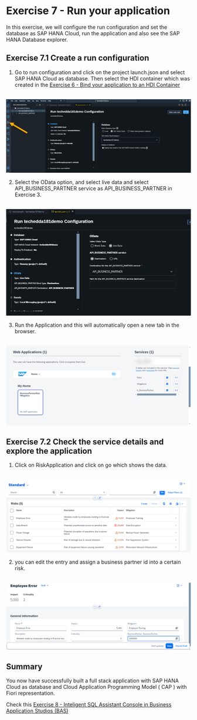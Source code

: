 # Exercise 7 - Run your application 

In this exercise, we will configure the run configuration and set the database as SAP HANA Cloud, run the application and also see the SAP HANA Database explorer. 


## Exercise 7.1  Create a run configuration

1. Go to run configuration and click on the project launch.json and select SAP HANA Cloud as database. Then select the HDI container which was created in the [Exercise 6 - Bind your application to an HDI Container ](exercises/ex6/)

<br>![](/exercises/ex7/images/runconfig.png)

2. Select the OData option, and select live data and select API_BUSINESS_PARTNER service as API_BUSINESS_PARTNER in Exercise 3.

<br>![](/exercises/ex7/images/odata.png)

3. Run the Application and this will automatically open a new tab in the browser. 

<br>![](/exercises/ex7/images/fioripreview.png)

## Exercise 7.2  Check the service details and explore the application

1. Click on RiskApplication and click on go which shows the data.

<br>![](/exercises/ex7/images/riskapp.png)

2. you can edit the entry and assign a business partner id into a certain risk.

<br>![](/exercises/ex7/images/addbpid.png)

## Summary

You now have successfully built a full stack application with SAP HANA Cloud as database and Cloud Application Programming Model ( CAP ) with Fiori representation.

Check this [Exercise 8 - Inteligent SQL Assistant Console in Business Application Studios (BAS)  ](../ex8/README.md)



